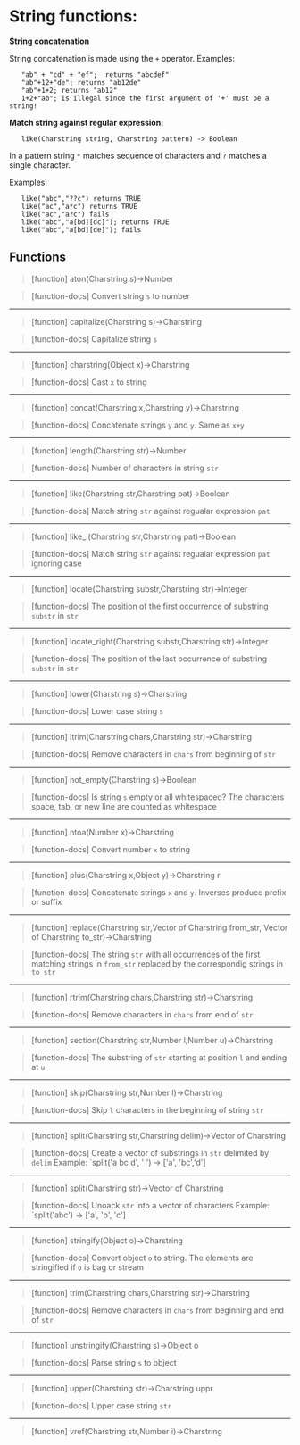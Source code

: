 # String functions:
__String concatenation__

String concatenation is made using the `+` operator. Examples:
```
   "ab" + "cd" + "ef";  returns "abcdef"
   "ab"+12+"de"; returns "ab12de"
   "ab"+1+2; returns "ab12"
   1+2+"ab"; is illegal since the first argument of '+' must be a string!
```

__Match string against regular expression:__
```
   like(Charstring string, Charstring pattern) -> Boolean
```

In a pattern string `*` matches sequence of characters and `?` matches
a single character.

Examples:
```
   like("abc","??c") returns TRUE
   like("ac","a*c") returns TRUE
   like("ac","a?c") fails
   like("abc","a[bd][dc]"); returns TRUE
   like("abc","a[bd][de]"); fails
```

## Functions

> [function]
> aton(Charstring s)->Number

> [function-docs]
> Convert string `s` to number 



___

> [function]
> capitalize(Charstring s)->Charstring

> [function-docs]
> Capitalize string `s` 



___

> [function]
> charstring(Object x)->Charstring

> [function-docs]
> Cast `x` to string 



___

> [function]
> concat(Charstring x,Charstring y)->Charstring

> [function-docs]
> Concatenate strings `y` and `y`. Same as `x+y` 



___

> [function]
> length(Charstring str)->Number

> [function-docs]
> Number of characters in string `str` 



___

> [function]
> like(Charstring str,Charstring pat)->Boolean

> [function-docs]
> Match string `str` against regualar expression `pat` 



___

> [function]
> like_i(Charstring str,Charstring pat)->Boolean

> [function-docs]
> Match string `str` against regualar expression `pat` ignoring case 



___

> [function]
> locate(Charstring substr,Charstring str)->Integer

> [function-docs]
> The position of the first occurrence of substring `substr` in `str` 



___

> [function]
> locate_right(Charstring substr,Charstring str)->Integer

> [function-docs]
> The position of the last occurrence of substring `substr` in `str` 



___

> [function]
> lower(Charstring s)->Charstring

> [function-docs]
> Lower case string `s` 



___

> [function]
> ltrim(Charstring chars,Charstring str)->Charstring

> [function-docs]
> Remove characters in `chars` from beginning of `str` 



___

> [function]
> not_empty(Charstring s)->Boolean

> [function-docs]
> Is string `s` empty or all whitespaced? 
>      The characters space, tab, or new line are counted as whitespace 



___

> [function]
> ntoa(Number x)->Charstring

> [function-docs]
> Convert number `x` to string 



___

> [function]
> plus(Charstring x,Object y)->Charstring r

> [function-docs]
> Concatenate strings `x` and `y`. Inverses produce prefix or suffix 



___

> [function]
> replace(Charstring str,Vector of Charstring from_str,
       Vector of Charstring to_str)->Charstring

> [function-docs]
> The string `str` with all occurrences of the first matching
>      strings in `from_str` replaced by the correspondig strings in `to_str` 



___

> [function]
> rtrim(Charstring chars,Charstring str)->Charstring

> [function-docs]
> Remove characters in `chars` from end of `str` 



___

> [function]
> section(Charstring str,Number l,Number u)->Charstring

> [function-docs]
> The substring of `str` starting at position `l` and ending at `u` 



___

> [function]
> skip(Charstring str,Number l)->Charstring

> [function-docs]
> Skip `l` characters in the beginning of string `str` 



___

> [function]
> split(Charstring str,Charstring delim)->Vector of Charstring

> [function-docs]
> Create a vector of substrings in `str` delimited by `delim` 
>      Example: `split('a bc d', ' ') -> ['a', 'bc','d'] 



___

> [function]
> split(Charstring str)->Vector of Charstring

> [function-docs]
> Unoack `str` into a vector of characters
>      Example: `split('abc') -> ['a', 'b', 'c'] 



___

> [function]
> stringify(Object o)->Charstring

> [function-docs]
> Convert object `o` to string.
>      The elements are stringified if `o` is bag or stream 



___

> [function]
> trim(Charstring chars,Charstring str)->Charstring

> [function-docs]
> Remove characters in `chars` from beginning and end of `str` 



___

> [function]
> unstringify(Charstring s)->Object o

> [function-docs]
> Parse string `s` to object 



___

> [function]
> upper(Charstring str)->Charstring uppr

> [function-docs]
> Upper case string `str` 



___

> [function]
> vref(Charstring str,Number i)->Charstring


